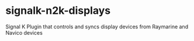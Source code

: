 # signalk-n2k-displays
Signal K Plugin that controls and syncs display devices from Raymarine and Navico devices
